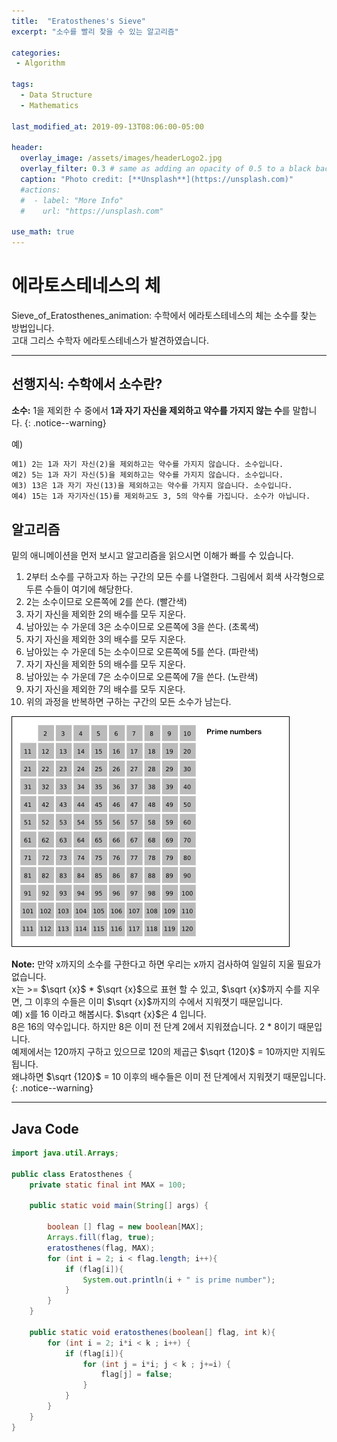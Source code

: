 ```yaml
---
title:  "Eratosthenes's Sieve"
excerpt: "소수를 빨리 찾을 수 있는 알고리즘"

categories:
 - Algorithm

tags:
  - Data Structure
  - Mathematics
  
last_modified_at: 2019-09-13T08:06:00-05:00

header:
  overlay_image: /assets/images/headerLogo2.jpg
  overlay_filter: 0.3 # same as adding an opacity of 0.5 to a black background
  caption: "Photo credit: [**Unsplash**](https://unsplash.com)"
  #actions:
  #  - label: "More Info"
  #    url: "https://unsplash.com"

use_math: true
---
```


# 에라토스테네스의 체

Sieve_of_Eratosthenes_animation:
수학에서 에라토스테네스의 체는 소수를 찾는 방법입니다.  
고대 그리스 수학자 에라토스테네스가 발견하였습니다.

***

## 선행지식: 수학에서 소수란?

**소수:** 1을 제외한 수 중에서 **1과 자기 자신을 제외하고 약수를 가지지 않는 수**를 말합니다.
{: .notice--warning}

예)

```markdown
예1) 2는 1과 자기 자신(2)을 제외하고는 약수를 가지지 않습니다. 소수입니다.
예2) 5는 1과 자기 자신(5)을 제외하고는 약수를 가지지 않습니다. 소수입니다.
예3) 13은 1과 자기 자신(13)을 제외하고는 약수를 가지지 않습니다. 소수입니다.
예4) 15는 1과 자기자신(15)를 제외하고도 3, 5의 약수를 가집니다. 소수가 아닙니다.
```

## 알고리즘

밑의 애니메이션을 먼저 보시고 알고리즘을 읽으시면 이해가 빠를 수 있습니다.

1. 2부터 소수를 구하고자 하는 구간의 모든 수를 나열한다. 그림에서 회색 사각형으로 두른 수들이 여기에 해당한다.
2. 2는 소수이므로 오른쪽에 2를 쓴다. (빨간색)
3. 자기 자신을 제외한 2의 배수를 모두 지운다.
4. 남아있는 수 가운데 3은 소수이므로 오른쪽에 3을 쓴다. (초록색)
5. 자기 자신을 제외한 3의 배수를 모두 지운다.
6. 남아있는 수 가운데 5는 소수이므로 오른쪽에 5를 쓴다. (파란색)
7. 자기 자신을 제외한 5의 배수를 모두 지운다.
8. 남아있는 수 가운데 7은 소수이므로 오른쪽에 7을 쓴다. (노란색)
9. 자기 자신을 제외한 7의 배수를 모두 지운다.
10. 위의 과정을 반복하면 구하는 구간의 모든 소수가 남는다.

![Alt text](/assets/images/Sieve_of_Eratosthenes_animation.gif)

**Note:** 만약 x까지의 소수를 구한다고 하면 우리는 x까지 검사하여 일일히 지울 필요가 없습니다.  
x는 >= $\sqrt {x}$ * $\sqrt {x}$으로 표현 할 수 있고, $\sqrt {x}$까지 수를 지우면, 그 이후의 수들은 이미 $\sqrt {x}$까지의 수에서 지워졋기 때문입니다.  
예) x를 16 이라고 해봅시다. $\sqrt {x}$은 4 입니다.  
8은 16의 약수입니다. 하지만 8은 이미 전 단계 2에서 지워졌습니다. 2 * 8이기 때문입니다.  
예제에서는 120까지 구하고 있으므로 120의 제곱근 $\sqrt {120}$ = 10까지만 지워도 됩니다.  
왜냐하면 $\sqrt {120}$ = 10 이후의 배수들은 이미 전 단계에서 지워졋기 때문입니다. 
{: .notice--warning}


***

## Java Code
```java
import java.util.Arrays;

public class Eratosthenes {
    private static final int MAX = 100;
    
    public static void main(String[] args) {

        boolean [] flag = new boolean[MAX];
        Arrays.fill(flag, true);
        eratosthenes(flag, MAX);
        for (int i = 2; i < flag.length; i++){
            if (flag[i]){
                System.out.println(i + " is prime number");
            }
        }
    }

    public static void eratosthenes(boolean[] flag, int k){
        for (int i = 2; i*i < k ; i++) {
            if (flag[i]){
                for (int j = i*i; j < k ; j+=i) {
                    flag[j] = false;
                }
            }
        }
    }
}
```